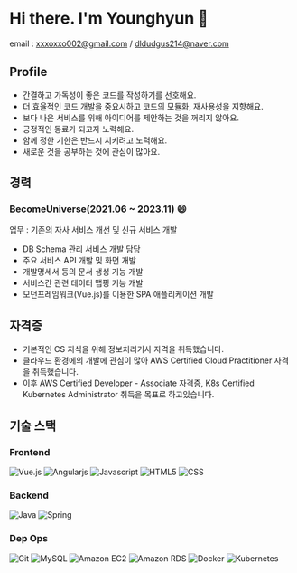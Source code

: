 # Hi there. I'm Younghyun 👋 
email : xxxoxxo002@gmail.com / dldudgus214@naver.com

<!--
**yhlee002/yhlee002** is a ✨ _special_ ✨ repository because its `README.md` (this file) appears on your GitHub profile.

Here are some ideas to get you started:

- 🔭 I’m currently working on ...
- 🌱 I’m currently learning ...
- 👯 I’m looking to collaborate on ...
- 🤔 I’m looking for help with ...
- 💬 Ask me about ...
- 📫 How to reach me: ...
- 😄 Pronouns: ...
- ⚡ Fun fact: ...
-->

## Profile
- 간결하고 가독성이 좋은 코드를 작성하기를 선호해요.
- 더 효율적인 코드 개발을 중요시하고 코드의 모듈화, 재사용성을 지향해요.
- 보다 나은 서비스를 위해 아이디어를 제안하는 것을 꺼리지 않아요.
- 긍정적인 동료가 되고자 노력해요.
- 함께 정한 기한은 반드시 지키려고 노력해요.
- 새로운 것을 공부하는 것에 관심이 많아요.

## 경력
### BecomeUniverse(2021.06 ~ 2023.11) 😄
업무 : 기존의 자사 서비스 개선 및 신규 서비스 개발
- DB Schema 관리 서비스 개발 담당
- 주요 서비스 API 개발 및 화면 개발
- 개발명세서 등의 문서 생성 기능 개발
- 서비스간 관련 데이터 맵핑 기능 개발
- 모던프레임워크(Vue.js)를 이용한 SPA 애플리케이션 개발

## 자격증
- 기본적인 CS 지식을 위해 정보처리기사 자격을 취득했습니다.
- 클라우드 환경에의 개발에 관심이 많아 AWS Certified Cloud Practitioner 자격을 취득했습니다.
- 이후 AWS Certified Developer - Associate 자격증, K8s Certified Kubernetes Administrator 취득을 목표로 하고있습니다.

## 기술 스택
### Frontend

<img alt="Vue.js" src="https://img.shields.io/badge/vue.js-4FC08D?style=for-the-badge&logo=vue.js&logoColor=white"/> <img alt="Angularjs" src="https://img.shields.io/badge/angular.js-DD0031?style=for-the-badge&logo=angularjs&logoColor=white"/> <img alt="Javascript" src="https://img.shields.io/badge/javascript-F7DF1E?style=for-the-badge&logo=javascript&logoColor=black"> <img alt="HTML5" src="https://img.shields.io/badge/html5-E34F26?style=for-the-badge&logo=html5&logoColor=white"/> <img alt="CSS" src="https://img.shields.io/badge/css-1572B6?style=for-the-badge&logo=css3&logoColor=white"/>

### Backend

<img alt="Java" src="https://img.shields.io/badge/java-007396.svg?style=for-the-badge&logo=java&logoColor=white"> <img alt="Spring" src="https://img.shields.io/badge/spring-6DB33F?style=for-the-badge&logo=spring&logoColor=white">

### Dep Ops

<img alt="Git" src="https://img.shields.io/badge/git-F05032?style=for-the-badge&logo=git&logoColor=white"> <img alt="MySQL" src="https://img.shields.io/badge/mysql-4479A1?style=for-the-badge&logo=mysql&logoColor=white"> <img alt="Amazon EC2" src="https://img.shields.io/badge/amazonec2-FF9900?style=for-the-badge&logo=amazonec2&logoColor=white"> <img alt="Amazon RDS" src="https://img.shields.io/badge/amazonrds-527FFF?style=for-the-badge&logo=amazonrds&logoColor=white"> <img alt="Docker" src="https://img.shields.io/badge/docker-2496ED?style=for-the-badge&logo=docker&logoColor=white"> <img alt="Kubernetes" src="https://img.shields.io/badge/kubernetes-326CE5?style=for-the-badge&logo=kubernetes&logoColor=white">

<!--
[![Anurag's GitHub stats](https://github-readme-stats.vercel.app/api?username=yhlee002)](https://github.com/anuraghazra/github-readme-stats)
-->
